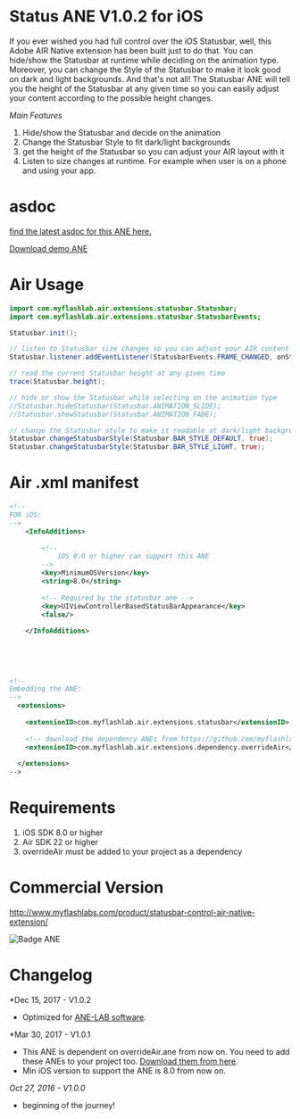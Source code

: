 # Status ANE V1.0.2 for iOS
If you ever wished you had full control over the iOS Statusbar, well, this Adobe AIR Native extension has been built just to do that. You can hide/show the Statusbar at runtime while deciding on the animation type. Moreover, you can change the Style of the Statusbar to make it look good on dark and light backgrounds. And that's not all! The Statusbar ANE will tell you the height of the Statusbar at any given time so you can easily adjust your content according to the possible height changes.

*Main Features*
1. Hide/show the Statusbar and decide on the animation
2. Change the Statusbar Style to fit dark/light backgrounds
3. get the height of the Statusbar so you can adjust your AIR layout with it
4. Listen to size changes at runtime. For example when user is on a phone and using your app.

# asdoc
[find the latest asdoc for this ANE here.](http://myflashlab.github.io/asdoc/index.html?com/myflashlab/air/extensions/statusbar/package-detail.html)  

[Download demo ANE](https://github.com/myflashlab/Status-ANE/tree/master/AIR/lib)

# Air Usage
```actionscript
import com.myflashlab.air.extensions.statusbar.Statusbar;
import com.myflashlab.air.extensions.statusbar.StatusbarEvents;

Statusbar.init();

// listen to Statusbar size changes so you can adjust your AIR content based on it.
Statusbar.listener.addEventListener(StatusbarEvents.FRAME_CHANGED, onStatusbarFrameChanged);

// read the current Statusbar height at any given time
trace(Statusbar.height);

// hide or show the Statusbar while selecting on the animation type
//Statusbar.hideStatusbar(Statusbar.ANIMATION_SLIDE);
//Statusbar.showStatusbar(Statusbar.ANIMATION_FADE);

// change the Statusbar style to make it readable at dark/light backgrounds
Statusbar.changeStatusbarStyle(Statusbar.BAR_STYLE_DEFAULT, true);
Statusbar.changeStatusbarStyle(Statusbar.BAR_STYLE_LIGHT, true);
```

# Air .xml manifest
```xml
<!--
FOR iOS:
-->
	<InfoAdditions>
		
		<!--
			iOS 8.0 or higher can support this ANE
		-->
		<key>MinimumOSVersion</key>
		<string>8.0</string>
		
		<!-- Required by the statusbar.ane -->
		<key>UIViewControllerBasedStatusBarAppearance</key>
		<false/>
		
	</InfoAdditions>
	
	
	
	
	
<!--
Embedding the ANE:
-->
  <extensions>
	
	<extensionID>com.myflashlab.air.extensions.statusbar</extensionID>
	
	<!-- download the dependency ANEs from https://github.com/myflashlab/common-dependencies-ANE -->
	<extensionID>com.myflashlab.air.extensions.dependency.overrideAir</extensionID>
	
  </extensions>
-->
```

# Requirements 
1. iOS SDK 8.0 or higher
2. Air SDK 22 or higher
3. overrideAir must be added to your project as a dependency

# Commercial Version
http://www.myflashlabs.com/product/statusbar-control-air-native-extension/

![Badge ANE](http://www.myflashlabs.com/wp-content/uploads/2016/10/product_adobe-air-ane-extension-statusbar-595x738.jpg)

# Changelog
*Dec 15, 2017 - V1.0.2
* Optimized for [ANE-LAB software](https://github.com/myflashlab/ANE-LAB).

*Mar 30, 2017 - V1.0.1
* This ANE is dependent on overrideAir.ane from now on. You need to add these ANEs to your project too. [Download them from here](https://github.com/myflashlab/common-dependencies-ANE).
* Min iOS version to support the ANE is 8.0 from now on.

*Oct 27, 2016 - V1.0.0*
* beginning of the journey!

